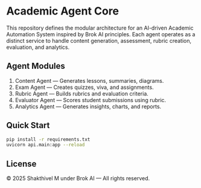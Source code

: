 # Academic Agent Core

This repository defines the modular architecture for an AI-driven Academic Automation System inspired by Brok AI principles.
Each agent operates as a distinct service to handle content generation, assessment, rubric creation, evaluation, and analytics.

## Agent Modules
1. Content Agent — Generates lessons, summaries, diagrams.
2. Exam Agent — Creates quizzes, viva, and assignments.
3. Rubric Agent — Builds rubrics and evaluation criteria.
4. Evaluator Agent — Scores student submissions using rubric.
5. Analytics Agent — Generates insights, charts, and reports.

## Quick Start
```bash
pip install -r requirements.txt
uvicorn api.main:app --reload
```

## License
© 2025 Shakthivel M under Brok AI — All rights reserved.
